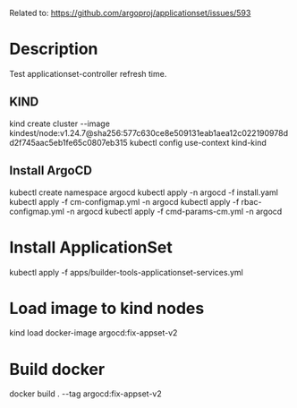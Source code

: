 Related to: https://github.com/argoproj/applicationset/issues/593

# Description
Test applicationset-controller refresh time.

## KIND
kind create cluster --image kindest/node:v1.24.7@sha256:577c630ce8e509131eab1aea12c022190978dd2f745aac5eb1fe65c0807eb315
kubectl config use-context kind-kind

## Install ArgoCD
kubectl create namespace argocd
kubectl apply -n argocd -f install.yaml
kubectl apply -f cm-configmap.yml -n argocd
kubectl apply -f rbac-configmap.yml -n argocd
kubectl apply -f cmd-params-cm.yml -n argocd

# Install ApplicationSet
kubectl apply -f apps/builder-tools-applicationset-services.yml

# Load image to kind nodes
kind load docker-image argocd:fix-appset-v2

# Build docker
docker build . --tag argocd:fix-appset-v2